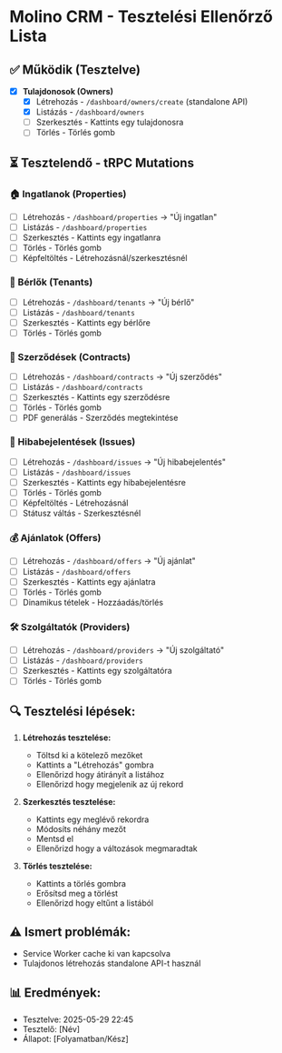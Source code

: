# Molino CRM - Tesztelési Ellenőrző Lista

## ✅ Működik (Tesztelve)
- [x] **Tulajdonosok (Owners)**
  - [x] Létrehozás - `/dashboard/owners/create` (standalone API)
  - [x] Listázás - `/dashboard/owners`
  - [ ] Szerkesztés - Kattints egy tulajdonosra
  - [ ] Törlés - Törlés gomb

## ⏳ Tesztelendő - tRPC Mutations

### 🏠 Ingatlanok (Properties)
- [ ] Létrehozás - `/dashboard/properties` → "Új ingatlan"
- [ ] Listázás - `/dashboard/properties`
- [ ] Szerkesztés - Kattints egy ingatlanra
- [ ] Törlés - Törlés gomb
- [ ] Képfeltöltés - Létrehozásnál/szerkesztésnél

### 👥 Bérlők (Tenants)
- [ ] Létrehozás - `/dashboard/tenants` → "Új bérlő"
- [ ] Listázás - `/dashboard/tenants`
- [ ] Szerkesztés - Kattints egy bérlőre
- [ ] Törlés - Törlés gomb

### 📄 Szerződések (Contracts)
- [ ] Létrehozás - `/dashboard/contracts` → "Új szerződés"
- [ ] Listázás - `/dashboard/contracts`
- [ ] Szerkesztés - Kattints egy szerződésre
- [ ] Törlés - Törlés gomb
- [ ] PDF generálás - Szerződés megtekintése

### 🔧 Hibabejelentések (Issues)
- [ ] Létrehozás - `/dashboard/issues` → "Új hibabejelentés"
- [ ] Listázás - `/dashboard/issues`
- [ ] Szerkesztés - Kattints egy hibabejelentésre
- [ ] Törlés - Törlés gomb
- [ ] Képfeltöltés - Létrehozásnál
- [ ] Státusz váltás - Szerkesztésnél

### 💰 Ajánlatok (Offers)
- [ ] Létrehozás - `/dashboard/offers` → "Új ajánlat"
- [ ] Listázás - `/dashboard/offers`
- [ ] Szerkesztés - Kattints egy ajánlatra
- [ ] Törlés - Törlés gomb
- [ ] Dinamikus tételek - Hozzáadás/törlés

### 🛠️ Szolgáltatók (Providers)
- [ ] Létrehozás - `/dashboard/providers` → "Új szolgáltató"
- [ ] Listázás - `/dashboard/providers`
- [ ] Szerkesztés - Kattints egy szolgáltatóra
- [ ] Törlés - Törlés gomb

## 🔍 Tesztelési lépések:

1. **Létrehozás tesztelése:**
   - Töltsd ki a kötelező mezőket
   - Kattints a "Létrehozás" gombra
   - Ellenőrizd hogy átirányít a listához
   - Ellenőrizd hogy megjelenik az új rekord

2. **Szerkesztés tesztelése:**
   - Kattints egy meglévő rekordra
   - Módosíts néhány mezőt
   - Mentsd el
   - Ellenőrizd hogy a változások megmaradtak

3. **Törlés tesztelése:**
   - Kattints a törlés gombra
   - Erősítsd meg a törlést
   - Ellenőrizd hogy eltűnt a listából

## ⚠️ Ismert problémák:
- Service Worker cache ki van kapcsolva
- Tulajdonos létrehozás standalone API-t használ

## 📊 Eredmények:
- Tesztelve: 2025-05-29 22:45
- Tesztelő: [Név]
- Állapot: [Folyamatban/Kész]